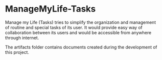 ManageMyLife-Tasks
==========
Manage my Life (Tasks) tries to simplify the organization and management of routine and special tasks of its user. It would provide easy way of collaboration between its users and would be accessible from anywhere through internet. 

The artifacts folder contains documents created during the development of this project.